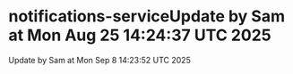 # notifications-serviceUpdate by Sam at Mon Aug 25 14:24:37 UTC 2025
Update by Sam at Mon Sep  8 14:23:52 UTC 2025
